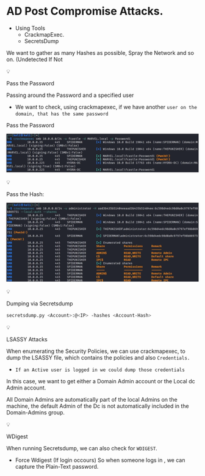 # AD Post Compromise Attacks.

- Using Tools
    - CrackmapExec.
    - SecretsDump

We want to gather as many Hashes as possible, Spray the Network and so on.  (Undetected If Not

<aside>
💡

Pass the Password

</aside>

Passing around the Password and a specified user

- We want to check, using crackmapexec, if we have another `user on the domain, that has the same password`

Pass the Password

![image.png](AD%20Post%20Compromise%20Attacks%20155357aeddc080668491df5ec0ad5e97/image.png)

<aside>
💡

Pass the Hash:

</aside>

![image.png](AD%20Post%20Compromise%20Attacks%20155357aeddc080668491df5ec0ad5e97/image%201.png)

<aside>
💡

Dumping via Secretsdump

</aside>

```bash
secretsdump.py <Account>:@<IP> -hashes <Account-Hash>
```

<aside>
💡

LSASSY Attacks

</aside>

When enumerating the Security Policies, we can use crackmapexec, to dump the LSASSY file, which contains the policies and also `Credentials.`

- `If an Active user is logged in we could dump those credentials`

In this case, we want to get either a Domain Admin account or the Local dc Admin account.

All Domain Admins are automatically part of the local Admins on the machine, the default Admin of the Dc is not automatically included in the Domain-Admins group.

<aside>
💡

WDigest

</aside>

When running Secretsdump, we can also check for `WDIGEST`.

- Force Wdigest (If login occours) So when someone logs in , we can capture the Plain-Text password.